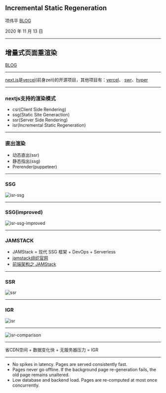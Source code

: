 ## Incremental Static Regeneration

项伟平 [BLOG](https://brandonxiang.vercel.app/)

2020 年 11 月 13 日

----

## 增量式页面重渲染

[BLOG](https://nextjs.org/blog/next-9-5#stable-incremental-static-regeneration)

----

[next.js](https://nextjs.org/)是[vercel](http://vercel.com/)(前身zeit)的开源项目，其他项目有：[vercel](https://github.com/vercel/vercel)、 [swr](https://github.com/vercel/swr)、[hyper](https://github.com/vercel/hyper)

----

### nextjs支持的渲染模式
- csr(Client Side Rendering)
- ssg(Static Site Generaction)
- ssr(Server Side Rendering)
- isr(Incremental Static Regeneration)

----

### 直出渲染
- 动态直出(ssr)
- 静态指出(ssg)
- Prerender(puppeteer)

----

### SSG

![isr-ssg](https://keynote.vercel.app/img/isr-ssg.png)

----

### SSG(improved)

![isr-ssg-improved](https://keynote.vercel.app/img/isr-ssg-improved.png)

----

### JAMSTACK

- JAMStack = 现代 SSG 框架 + DevOps + Serverless
- [jamstack组织官网](https://jamstack.org/)
- [前端架构之 JAMStack](https://zhuanlan.zhihu.com/p/137809668)

----

### SSR

![ssr](https://keynote.vercel.app/img/isr-ssr.png)

----

### IGR

![isr](https://keynote.vercel.app/img/isr-isr.png)

----

![isr-comparison](https://keynote.vercel.app/img/isr-comparison.png)

----

省CDN空间 + 数据变化快 + 无服务器压力 = IGR

----

- No spikes in latency. Pages are served consistently fast.
- Pages never go offline. If the background page re-generation fails, the old page remains unaltered.
- Low database and backend load. Pages are re-computed at most once concurrently.